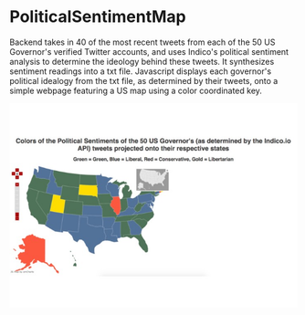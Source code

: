 # PoliticalSentimentMap
Backend takes in 40 of the most recent tweets from each of the 50 US Governor's verified Twitter accounts, and uses Indico's political sentiment analysis to determine the ideology behind these tweets. It synthesizes sentiment readings into a txt file.  Javascript displays each governor's political idealogy from the txt file, as determined by their tweets, onto a simple webpage featuring a US map using a color coordinated key.

![Alt text](ReadMeImage.jpg?raw=true "Screenshot")